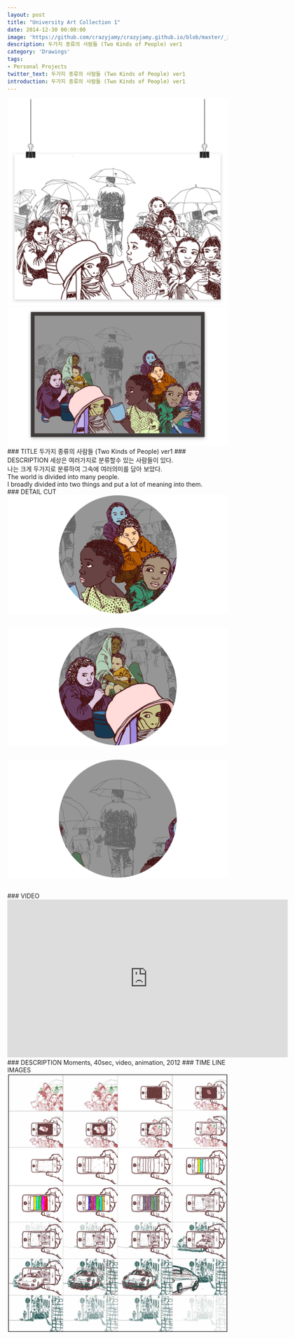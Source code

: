 ```yaml
---
layout: post
title: "University Art Collection 1"
date: 2014-12-30 00:00:00
image: 'https://github.com/crazyjamy/crazyjamy.github.io/blob/master/_images/_thumbnail/drawings-twokind-vs1.png?raw=true'
description: 두가지 종류의 사람들 (Two Kinds of People) ver1 
category: 'Drawings'
tags:
- Personal Projects
twitter_text: 두가지 종류의 사람들 (Two Kinds of People) ver1 
introduction: 두가지 종류의 사람들 (Two Kinds of People) ver1 
---
```


<img src="https://github.com/crazyjamy/crazyjamy.github.io/blob/master/_images/_post/drawings/1.jpg?raw=true" alt="">
<img src="https://github.com/crazyjamy/crazyjamy.github.io/blob/master/_images/_post/drawings/2.jpg?raw=true" alt="">
### TITLE
두가지 종류의 사람들 (Two Kinds of People) ver1 
### DESCRIPTION
세상은 여러가지로 분류할수 있는 사람들이 있다. <br>
나는 크게 두가지로 분류하여 그속에 여러의미를 담아 보았다. <br>
The world is divided into many people. <br>
I broadly divided into two things and put a lot of meaning into them. <br>
### DETAIL CUT
<img src="https://github.com/crazyjamy/crazyjamy.github.io/blob/master/_images/_post/drawings/3.jpg?raw=true" alt="" style= "margin-bottom: 30px;">
<img src="https://github.com/crazyjamy/crazyjamy.github.io/blob/master/_images/_post/drawings/4.jpg?raw=true" alt="" style= "margin-bottom: 30px;">
<img src="https://github.com/crazyjamy/crazyjamy.github.io/blob/master/_images/_post/drawings/5.jpg?raw=true" alt="" style= "margin-bottom: 30px;">
### VIDEO
<iframe title="vimeo-player" src="https://player.vimeo.com/video/116858106?h=dd65113339" width="640" height="360" frameborder="0"    allowfullscreen></iframe>
### DESCRIPTION
Moments, 40sec, video, animation, 2012
### TIME LINE IMAGES
<img src="https://github.com/crazyjamy/crazyjamy.github.io/blob/master/_images/_post/drawings/13.png?raw=true" alt="">
